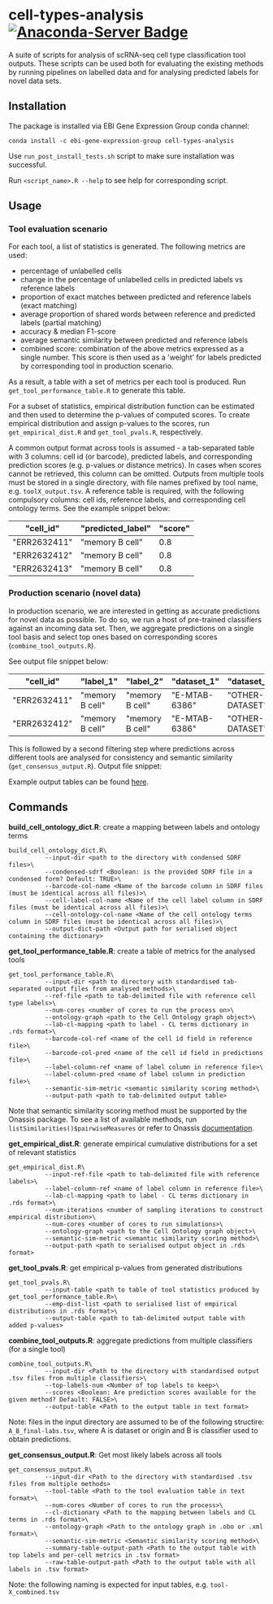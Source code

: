 # cell-types-analysis [![Anaconda-Server Badge](https://anaconda.org/ebi-gene-expression-group/atlas-fastq-provider/badges/installer/conda.svg)](https://anaconda.org/ebi-gene-expression-group/cell-types-analysis)
A suite of scripts for analysis of scRNA-seq cell type classification tool outputs. These scripts can be used both for evaluating the existing methods by running pipelines on labelled data and for analysing predicted labels for novel data sets.  

## Installation 
The package is installed via EBI Gene Expression Group conda channel:

```conda install -c ebi-gene-expression-group cell-types-analysis``` 

Use `run_post_install_tests.sh` script to make sure installation was successful. 

Run `<script_name>.R --help` to see help for corresponding script.  


## Usage

### Tool evaluation scenario 
For each tool, a list of statistics is generated. The following metrics are used:
* percentage of unlabelled cells
* change in the percentage of unlabelled cells in predicted labels vs reference labels
* proportion of exact matches between predicted and reference labels (exact matching)
* average proportion of shared words between reference and predicted labels (partial matching)
* accuracy & median F1-score
* average semantic similarity between predicted and reference labels
* combined score: combination of the above metrics expressed as a single number. This score is then used as a 'weight' for labels predicted by corresponding tool in production scenario. 

As a result, a table with a set of metrics per each tool is produced. 
Run `get_tool_performance_table.R` to generate this table. 

For a subset of statistics, empirical distribution function can be estimated and then used to determine the p-values of computed scores. To create empirical distribution and assign p-values to the scores, run `get_empirical_dist.R` and `get_tool_pvals.R`, respectively.    

A common output format across tools is assumed - a tab-separated table with 3 columns: cell id (or barcode), predicted labels, and corresponding prediction scores (e.g. p-values or distance metrics). In cases when scores cannot be retrieved, this column can be omitted. Outputs from multiple tools must be stored in a single directory, with file names prefixed by tool name, e.g. `toolX_output.tsv`. A reference table is required, with the following compulsory columns: cell ids, reference labels, and corresponding cell ontology terms. See the example snippet below: 


|"cell_id" | "predicted_label" | "score"|
--- | --- | --- 
|"ERR2632411" | "memory B cell" | 0.8|
|"ERR2632412" | "memory B cell" | 0.8|
|"ERR2632413" | "memory B cell" | 0.8|


### Production scenario (novel data)
In production scenario, we are interested in getting as accurate predictions for novel data as possible. To do so, we run a host of pre-trained classifiers against an incoming data set. Then, we aggregate predictions on a single tool basis and select top ones based on corresponding scores (`combine_tool_outputs.R`).

See output file snippet below: 

|"cell_id" | "label_1" | "label_2" | "dataset_1" | "dataset_2" | "score_1" | "score_2"
--- | --- | --- | --- | --- | --- | ---
|"ERR2632411" | "memory B cell" | "memory B cell" | "E-MTAB-6386" |   "OTHER-DATASET" | 0.8 | 0.9|
|"ERR2632412" | "memory B cell" | "memory B cell" | "E-MTAB-6386" |   "OTHER-DATASET" | 0.8 | 0.9|


This is followed by a second filtering step where predictions across different tools are analysed for consistency and semantic similarity (`get_consensus_output.R`). Output file snippet: 

Example output tables can be found [here](https://github.com/ebi-gene-expression-group/cell-types-analysis/tree/master/example_output).

## Commands 
**build_cell_ontology_dict.R**: create a mapping between labels and ontology terms
```
build_cell_ontology_dict.R\
          --input-dir <path to the directory with condensed SDRF files>\
          --condensed-sdrf <Boolean: is the provided SDRF file in a condensed form? Default: TRUE>\
          --barcode-col-name <Name of the barcode column in SDRF files (must be identical across all files)>\
          --cell-label-col-name <Name of the cell label column in SDRF files (must be identical across all files)>\
          --cell-ontology-col-name <Name of the cell ontology terms column in SDRF files (must be identical across all files)>\
          --output-dict-path <Output path for serialised object containing the dictionary>
```

**get_tool_performance_table.R**: create a table of metrics for the analysed tools
```
get_tool_performance_table.R\
          --input-dir <path to directory with standardised tab-separated output files from analysed methods>\
          --ref-file <path to tab-delimited file with reference cell type labels>\
          --num-cores <number of cores to run the process on>\
          --ontology-graph <path to the Cell Ontology graph object>\
          --lab-cl-mapping <path to label - CL terms dictionary in .rds format>\
          --barcode-col-ref <name of the cell id field in reference file>\
          --barcode-col-pred <name of the cell id field in predictions file>\
          --label-column-ref <name of label column in reference file>\
          --label-column-pred <name of label column in prediction file>\
          --semantic-sim-metric <semantic similarity scoring method>\    
          --output-path <path to tab-delimited output table>
```
Note that semantic similarity scoring method must be supported by the Onassis package. To see a list of available methods, run `listSimilarities()$pairwiseMeasures` or refer to Onassis [documentation](https://bioconductor.org/packages/release/bioc/html/Onassis.html). 

**get_empirical_dist.R**: generate empirical cumulative distributions for a set of relevant statistics
```
get_empirical_dist.R\
          --input-ref-file <path to tab-delimited file with reference labels>\
          --label-column-ref <name of label column in reference file>\
          --lab-cl-mapping <path to label - CL terms dictionary in .rds format>\
          --num-iterations <number of sampling iterations to construct empirical distribution>\
          --num-cores <number of cores to run simulations>\
          --ontology-graph <path to the Cell Ontology graph object>\
          --semantic-sim-metric <semantic similarity scoring method>\  
          --output-path <path to serialised output object in .rds format>
```

**get_tool_pvals.R**: get empirical p-values from generated distributions
```
get_tool_pvals.R\
          --input-table <path to table of tool statistics produced by get_tool_performance_table.R>\
          --emp-dist-list <path to serialised list of empirical distributions in .rds format>\
          --output-table <path to tab-delimited output table with added p-values> 
```

**combine_tool_outputs.R**: aggregate predictions from multiple classifiers (for a single tool)
```
combine_tool_outputs.R\
          --input-dir <Path to the directory with standardised output .tsv files from multiple classifiers>\
          --top-labels-num <Number of top labels to keep>\
          --scores <Boolean: Are prediction scores available for the given method? Default: FALSE>\
          --output-table <Path to the output table in text format>
```
Note: files in the input directory are assumed to be of the following structire: `A_B_final-labs.tsv`, where A is dataset or origin and B is classifier used to obtain predictions.

**get_consensus_output.R**: Get most likely labels across all tools
```
get_consensus_output.R\
          --input-dir <Path to the directory with standardised .tsv files from multiple methods>
          --tool-table <Path to the tool evaluation table in text format>\
          --num-cores <Number of cores to run the process>\
          --cl-dictionary <Path to the mapping between labels and CL terms in .rds format>\
          --ontology-graph <Path to the ontology graph in .obo or .xml format>\
          --semantic-sim-metric <Semantic similarity scoring method>\
          --summary-table-output-path <Path to the output table with top labels and per-cell metrics in .tsv format>
          --raw-table-output-path <Path to the output table with all labels in .tsv format>
```
Note: the following naming is expected for input tables, e.g. `tool-X_combined.tsv`
